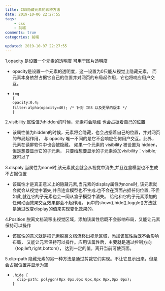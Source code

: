```yaml
---
title: CSS隐藏元素的五种方法
date: 2019-10-06 22:27:55
tags:
    - css   
    - 前端
comments: true
categories: 前端

updated: 2019-10-07 22:27:55
---
```






1.opacity  是设置一个元素的透明度  可用于图片透明度

- opacity是设置一个元素的透明度，这一设置为0只能从视觉上隐藏元素，
  而元素本身依然占据它自己的位置并对网页的布局起作用，它也将响应用户交互。

- ```
  img
  {
  opacity:0.4;
  filter:alpha(opacity=40); /* 针对 IE8 以及更早的版本 */
  }
  ```

  

2.visibility 属性值为hidden的时候，元素将会隐藏 也会占据着自己的位置

- 该属性值为hidden的时候，元素将会隐藏，也会占据着自己的位置，并对网页的布局起作用，
  与 opacity 唯一不同的是它不会响应任何用户交互。此外，元素在读屏软件中也会被隐藏。
  如果一个元素的 visibility 被设置为 hidden，但是想要显示它的子元素，
  只要给想要显示的子元素添加visibility：visible;就可以了

3.dispaly 当属性为none时,该元素就会就会从视觉中消失,并且连盒模型也不生成 不占据位置

- 该属性才是真正意义上的隐藏元素,当元素的display属性为none时,
  该元素就会就会从视觉中消失,并且连盒模型也不生成.也不会在页面占据任何位置,
  不但如此,就连它的子元素也会一同从盒子模型中消失。
  给他和它的子元素添加的任何动画效果交互效果都会不起作用。
  jq中的show(),hide(),toggle()方法就是通过改变display的值来实现变化效果的。

4.Position 脱离文档流移出视觉区域，添加该属性后既不会影响布局，又能让元素保持可以操作

- 该属性的意义就是把元素脱离文档流移出视觉区域，添加该属性后既不会影响布局，
  又能让元素保持可以操作。应用该属性后，主要就是通过控制方向（top,left,right,bottom），
  达到一定的值，离开当前可使页面。

5.clip-path 隐藏元素的另一种方法是通过剪裁它们实现。不让它显示出来，但是会占据位置并显示为空

- ```
  .hide {
    clip-path: polygon(0px 0px,0px 0px,0px 0px,0px 0px);
  }
  ```

  